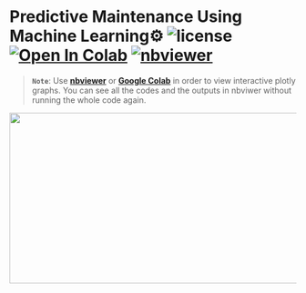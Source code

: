# Predictive Maintenance Using Machine Learning⚙️ ![license](https://img.shields.io/github/license/Pegah-Ardehkhani/Predictive-Maintenance-Using-ML.svg) <a href="https://colab.research.google.com/github/Pegah-Ardehkhani/Predictive-Maintenance-Using-ML/blob/main/Predictive%20Maintenance.ipynb" target="_parent\"><img src="https://colab.research.google.com/assets/colab-badge.svg" alt="Open In Colab"/></a> [![nbviewer](https://img.shields.io/badge/render-nbviewer-orange.svg)](https://nbviewer.org/github/Pegah-Ardehkhani/Predictive-Maintenance-Using-ML/blob/main/Predictive%20Maintenance.ipynb)

> **`Note`**: Use [**nbviewer**](https://nbviewer.org/github/Pegah-Ardehkhani/Predictive-Maintenance-Using-ML/blob/main/Predictive%20Maintenance.ipynb) or [**Google Colab**](https://nbviewer.org/github/Pegah-Ardehkhani/Predictive-Maintenance-Using-ML/blob/main/Predictive%20Maintenance.ipynb) in order to view interactive plotly graphs. You can see all the codes and the outputs in nbviwer without running the whole code again.
> 
<p align="center">
  <img width="600" height="300" src="https://data.textstudio.com/output/sample/animated/1/4/2/5/failure-3-15241.gif">
</p>
